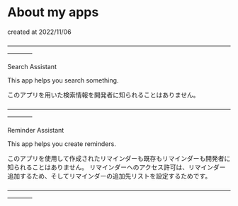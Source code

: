 # About my apps
created at 2022/11/06

————————————————————————————————————————

Search Assistant

This app helps you search something.

このアプリを用いた検索情報を開発者に知られることはありません。

————————————————————————————————————————

Reminder Assistant

This app helps you create reminders.

このアプリを使用して作成されたリマインダーも既存もリマインダーも開発者に知られることはありません。
リマインダーへのアクセス許可は、リマインダー追加するため、そしてリマインダーの追加先リストを設定するためです。

————————————————————————————————————————
